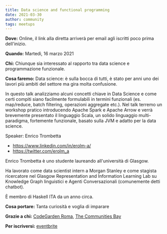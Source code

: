 ```yaml
---
title: Data science and functional programming
date: 2021-03-30
author: community
tags: meetups
---
```


**Dove:** Online, il link alla diretta arriverà per email agli iscritti poco prima dell'inizio.

**Quando:** Martedì, 16 marzo 2021

**Chi:** Chiunque sia interessato al rapporto tra data science e programmazione funzionale.

**Cosa faremo:** Data science: è sulla bocca di tutti, è stato per anni uno dei lavori più ambiti del settore ma gira molta confusione.

In questo talk analizziamo alcuni concetti chiave in Data Science e come certi compiti siano facilmente formulabili in termini funzionali (es. map/reduce, batch filtering, operazioni aggregate etc.). Nel talk terremo un workshop pratico introducendo Apache Spark e Apache Arrow e verrà brevemente presentato il linguaggio Scala, un solido linguaggio multi-paradigma, fortemente funzionale, basato sulla JVM e adatto per la data science.

Speaker: Enrico Trombetta

*    https://www.linkedin.com/in/erolm-a/
*    https://twitter.com/erolm_a

Enrico Trombetta è uno studente laureando all'università di Glasgow.

Ha lavorato come data scientist intern a Morgan Stanley e come stagista ricercatore nel Glasgow Representation and Information Learning Lab su Knowledge Graph linguistici e Agenti Conversazionali (comunemente detti chatbot).

È membro di Haskell ITA da un anno circa.

**Cosa portare:** Tanta curiosità e voglia di imparare

**Grazie a chi:** [CodeGarden Roma](https://thecmmbay.com/community/code-garden-roma), [The Communities Bay](https://thecmmbay.com/)

**Per iscriversi:** [eventbrite](https://www.eventbrite.it/e/biglietti-data-science-in-linguaggi-funzionali-come-perchecodegardenroma-thecmmbay-143641659069)
